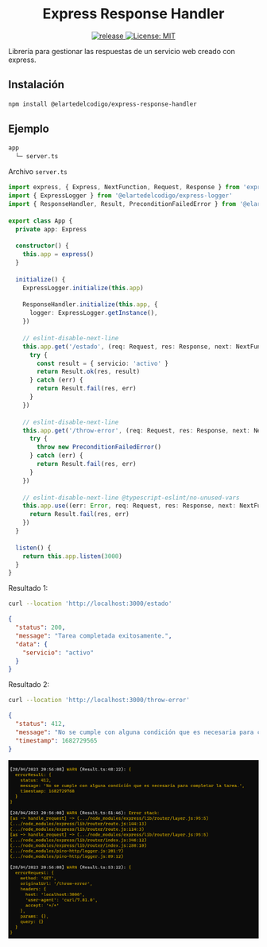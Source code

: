 <h1 align="center">Express Response Handler</h1>

<p align="center">
  <a href="https://github.com/ElArteDelCodigo/express-response-handler/releases">
    <img src="https://img.shields.io/github/v/release/ElArteDelCodigo/express-response-handler" alt="release">
  </a>
  <a href="https://github.com/ElArteDelCodigo/express-response-handler/blob/main/LICENSE">
    <img src="https://img.shields.io/github/license/ElArteDelCodigo/express-response-handler" alt="License: MIT" />
  </a>
</p>

Librería para gestionar las respuestas de un servicio web creado con express.

## Instalación

```bash
npm install @elartedelcodigo/express-response-handler
```

## Ejemplo

```txt
app
  └─ server.ts
```

Archivo `server.ts`

```ts
import express, { Express, NextFunction, Request, Response } from 'express'
import { ExpressLogger } from '@elartedelcodigo/express-logger'
import { ResponseHandler, Result, PreconditionFailedError } from '@elartedelcodigo/express-response-handler'

export class App {
  private app: Express

  constructor() {
    this.app = express()
  }

  initialize() {
    ExpressLogger.initialize(this.app)

    ResponseHandler.initialize(this.app, {
      logger: ExpressLogger.getInstance(),
    })

    // eslint-disable-next-line
    this.app.get('/estado', (req: Request, res: Response, next: NextFunction) => {
      try {
        const result = { servicio: 'activo' }
        return Result.ok(res, result)
      } catch (err) {
        return Result.fail(res, err)
      }
    })

    // eslint-disable-next-line
    this.app.get('/throw-error', (req: Request, res: Response, next: NextFunction) => {
      try {
        throw new PreconditionFailedError()
      } catch (err) {
        return Result.fail(res, err)
      }
    })

    // eslint-disable-next-line @typescript-eslint/no-unused-vars
    this.app.use((err: Error, req: Request, res: Response, next: NextFunction) => {
      return Result.fail(res, err)
    })
  }

  listen() {
    return this.app.listen(3000)
  }
}
```

Resultado 1:

```bash
curl --location 'http://localhost:3000/estado'
```

```json
{
  "status": 200,
  "message": "Tarea completada exitosamente.",
  "data": {
    "servicio": "activo"
  }
}
```

Resultado 2:

```bash
curl --location 'http://localhost:3000/throw-error'
```

```json
{
  "status": 412,
  "message": "No se cumple con alguna condición que es necesaria para completar la tarea.",
  "timestamp": 1682729565
}
```

![Captura 1](./assets/screen_1.png)
